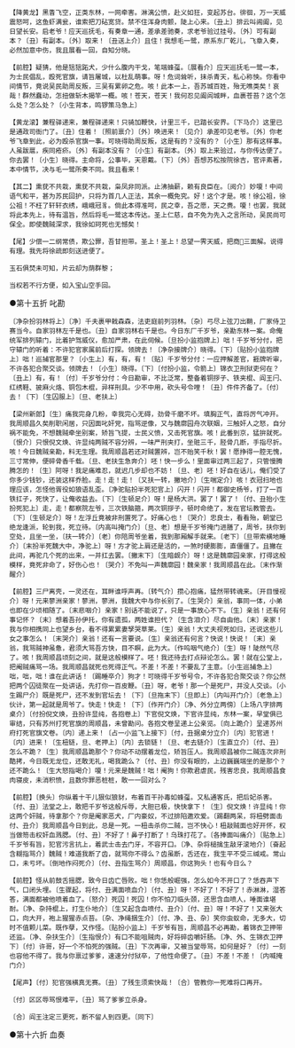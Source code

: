 <!-- { "loadSidebar": true } -->
    【降黄龙】黑眚飞空，正类东林，一网牵害。淋漓公愤，赴义如狂，变起苏台。徘徊，万一天威震怒呵，这鱼虾满瓮，谁索把刀砧宽贷。禁不住浑身肉颤，陡上心来。〔丑上〕排云叫阊阖，见日望长安。启老爷！应天巡抚毛，有奏章一通，差承差驰奏，求老爷验过挂号。〔外〕可有副本？〔丑〕有副本。〔外〕取来！〔丑送上介〕且住！我想毛一鹭，原系东厂乾儿，飞章入奏，必然加意中伤，我且展看一回，自知分晓。

    【前腔】疑猜，他是狺狺跖犬，少什么腹内干戈，笔端蜂虿。〔展看介〕应天巡抚毛一鹭一本，为士民倡乱，殴死官旗，请旨屠城，以杜乱萌事。呀！危词耸听，抹杀青天，私心称怏。你看中间情节，竟说吴民助周反叛，三吴有累卵之危。咳！此本一上，吾苏城百姓，殆无噍类矣！哀哉！群然蠢动，怎扭做斩木揭竿一概。咳！苍天，苍天！我何忍见阖闾城畔，血裹苍苔？这个怎么处？怎么处？〔小生背本，鸣锣策马急上〕

    【黄龙滚】兼程驿递来，兼程驿递来！只骑加鞭快，计里三千，已踏长安界。〔下马介〕这里已是通政司衙门了。〔丑〕住着！〔照前禀介〕〔外〕唤进来！〔见介〕承差叩见老爷。〔外〕你老爷飞章到此，必为殴杀官旗一事。可晓得助周反叛，这是有的？没有的？〔小生〕那有这样事。人虽跋扈，疾同疮疥。〔外〕有副本没有？〔小生〕有副本。〔外〕取上来验过，与你传达便了。你去罢！〔小生〕晓得。主命将，公事毕，天恩戴。〔下〕〔外〕吾想苏松按院徐吉，官评素著，本中情节，决与毛一鹭所奏不同。我且看来！

    【其二】熏莸不共栽，熏莸不共栽，枭凤非同派。止沸抽薪，赖有良臣在。〔阅介〕妙嗄！中间语气和平，甚为苏民回护，只将为首几人正法，其余一概免究。好！这个才是。咳！徐公祖，徐公祖！不枉了轩轩衣绣，峨峨冠豸。倘此本得准呵，民之幸，吾之愿，天之赉。嗄！也罢，我就将此本先上，待有温旨，然后将毛一鹭这本传达。圣上仁慈，自不免为先入之言所动，吴民尚可保全。即使魏贼深求，我徐如珂死也无憾矣！

    【尾】少偿一二纲常债，欺公罪，吾甘担带。圣上！圣上！总望一霁天威，把商三面解。说得有理。我先将徐疏即刻送进便了。

    玉石俱焚未可知，片云却为荫群黎；

    当权若不行方便，如入宝山空手回。

●第十五折  叱勘

    〔净杂扮羽林将上〕〔净〕千夫裹甲戟森森，法吏庭前列羽林。〔杂〕弓尽上弦刀出鞘，厂家侍卫赛当今。自家羽林左千是也。〔丑〕自家羽林右千是也。今日东厂千岁爷，亲勘东林一案。命俺统军排列辕门，比着护驾威仪，愈加严肃，在此伺候。〔旦扮小监抱牌上〕咄！千岁爷分付，把守辕门的听着：不许犯官家属前后打探。领牌去！〔净杂接牌介〕晓得。〔下〕〔贴扮小监抱牌上〕咄！巡捕官那里？〔小生上〕有，有，有！〔贴〕千岁爷分付：一应押解差官，捱牌听审，不许各犯合聚交谈。领牌去！〔小生〕晓得。〔下〕〔付扮小监，令箭上〕锦衣卫刑狱吏何在？〔丑上〕有，有！〔付〕千岁爷分付：今日勘审，不比泛常，整备着铜拶子、铁夹棍、阎王闩、红绣鞋、披麻火烙、铜包木棍，异样刑具。少不中用，砍头号令哩！〔丑〕件件齐备了。〔付〕去！〔下〕〔生囚服上〕〔旦、老扶上〕

    【梁州新郎】〔生〕痛我完身几粉，幸我完心无碍，劲骨千磨不坏。填胸正气，直将厉气冲开。我周顺昌久矣削职闲居，只因面叱奸党，指骂逆像，又与魏廓园舟次联姻，三触奸人之怒，自分祸不能免，不想魏贼牵坐别案，矫旨飞提，士民义愤，又击死官旗。咳！此番到京，猛拚就死。〔恨介〕只恨倪文焕、许显纯两贼不容分辨，一味严刑夹打，坐赃三千，胫骨几断，手指尽折。咳！今日魏贼亲勘，料无生理。我周顺昌若还对贼置辨，岂不贻笑千秋！罢！愿挣得一腔无愧，三寸常伸，便碎骨香千载。〔旦、老扶生急奔介〕呸！快一步么！里面审过两三起了，只管慢腾腾怎的！〔生〕阿呀！我足痛难忍，就迟几步却也不妨！〔旦、老〕呸！好自在话儿，俺们受了你多少钱钞，还装这样乔脸。走！走！走！〔又扶一转，撇地介〕〔生喘定介〕咳！衣冠扫地也理应该，怎怪他胥役如狼语乱歪。〔净驼贴扮半死犯官上〕闪开！闪开！都御史杨爷，打了一百铁扛子，死快了，让俺收益去。〔下〕〔生顿足介〕呀！是杨大洪。罢了！罢了！〔付、丑抬小生扮死犯上〕走，走！都察院左爷，三次铁脑箍，两次铜拶子，顿时命绝了，发在官坛教管去。〔下〕〔生顿足介〕呀！左浮丘竟被非刑置死了。好痛心也！〔哭介〕忠良士，看看殆，朝堂已绝龙逢派，轮到我，死立待。〔内高叫掩门介〕〔旦、老〕想是千岁爷掩门进膳了，周爷，扶你到空处，且坐一坐，〔扶一转介〕〔老〕你陪周爷坐着，我到那厢解手就来。〔老下〕〔旦带索横地睡介〕〔末扮半死魏大中，净驼上〕呀！方才驼上肩还是活的，一煞时硬膨膨，直僵僵了。且撇在此间，再驼几个死的出来，一并扛去罢。〔撇末下〕〔生暗觑介〕呀！这是魏廓园亲家，打得这般模样，竟死非命了，好伤心也！〔哭介〕不免叫一声魏廓园！魏亲家！我周顺昌在此。〔末作渐醒介〕

    【前腔】三尸离壳，一灵还在，耳畔谁呼声再。〔转气介〕攒心抱痛，猛然带转魂来。〔开目慢视介〕呀！元来蓼洲亲家！蓼洲，蓼洲，我魏大中与你长别了。〔生哭介〕亲翁，事同一体，小弟也即在少顷相随了。〔末悲咽介〕亲家！别话不能说了，只是一事放心不下。〔生〕亲翁！还有何事记怀？〔末〕想着吾孙伊托，你有遗孤，两姓谁担代？〔生含泪介〕尽自由他。〔末〕亲家！我与你相携同上也望乡台，看不得累累妻孥哭草莱。〔生〕亲翁！大丈夫视死如归，还说这些儿女之事怎么！〔末哭介〕亲翁！还有一言要说。〔生〕亲翁还有何言？快说！快说！〔末〕亲翁，我骂贼神虽惫，君须大骂吾方快，目不瞑，此为大。〔作呜咽气绝介〕〔生〕呀！陡然气尽了。咳！我周顺昌顷刻之间，就是这般模样了。呸！我还待去打点辩论怎么。罢！就在公堂上，把阉贼痛骂一场。我周顺昌就死也死得正气。不差！不差！不要乱了主意。〔小生巡捕急上〕咄，咄，咄！谁在此讲话！〔踢睡卒介〕狗才！可晓得千岁爷号令，不许各犯合聚交谈？你公然把两个囚徒聚在一处讲话，先打你一百皮鞭。〔丑〕呀，老爷！那一个是死尸，并没人交谈。〔小生踢尸介〕既是死尸，还不发到官坛去！〔下〕〔旦拖末下〕〔旦即上〕〔内叫开门介〕〔老急上〕伙计，第一起就是周爷了。快走！快走！〔下〕〔作开门介〕〔净、外分立两傍〕〔上场八字排两桌介〕〔付扮倪文焕，丑扮许显纯，各抱卷上〕下官倪文焕，下官许显纯，东林一案，早堂俱已审结，只有苏州打死官旗的周顺昌，未曾勘问。各抱文卷呈递上公亲览。〔向上跪介〕呈递苏州府打死官旗文卷。〔内〕递上来！〔占一小监飞上接下〕〔付，丑据桌分立介〕〔内〕犯官进！〔内〕进来！〔生杻链，旦、老押上〕〔内〕去锁链！〔旦、老去链介〕〔生直立介〕〔付、丑〕怎么不跪？〔生〕我周顺昌跪那个？你动不动摆着龙位，矫旨压人。我周顺昌被你二贼连次非刑酷拷，今日既无龙位，还敢无礼，喝我跪么？〔付、丑〕你没有眼的，上边巍巍端坐的是那个？还不跪么！〔生大怒指喝介〕嗄！元来是魏贼！咄！阉狗！你欺君虐民，残害忠良，我周顺昌食肉寝皮，未消积愤，且数你罪恶桩桩，敢一一回对么？

    【前腔】〔换头〕你纵着十干儿狠似狼豺，布着百干孙毒如蜂虿。又私通客氏，把后妃杀害。〔付、丑〕法堂之上，敢把千岁爷这般斥辱，大胆已极，快快拿下！〔生〕倪文焕！许显纯！你这两个奸贼，待拿那个？你是阉家恶犬，厂内豪奴，不过排陷邀欢爱。〔踢翻两呆，将杻劈面击付、丑介〕我周顺昌今日到此，总是一死。一杻击杀你二贼，岂不快心！杻敲贼面也好开怀，权当做笏击权奸血溅腮。〔付、丑〕不好了！鼻子打断了！乌珠打花了。〔各捧面叫痛介〕〔贴急上〕千岁爷有旨，犯官污言抗上，着武士击去门牙，不容开口。〔净、杂将槌擒生敲牙滚地介〕〔奋起含糊指骂介〕魏贼！难道我断了齿，就骂你不得么？齿虽断，舌还在，我生平不受三缄戒。常山口，未亏坏。〔倒地作闷死介〕〔付、丑指生骂介〕周顺昌，你这狗头！也有今日么？

    【前腔】怪从前鼓舌摇腮，致今日齿亡唇败。咄！你恁般崛强，怎么如今不开口了？恁吞声下气，口闭头埋。〔生骤起，将付、丑满面喷血介〕〔付、丑〕呀！不好了！不好了！赤淋淋，湿答答，满面都被他喷着血了。〔怒介〕死囚！死囚！你不怕刀临头颈，还思含血喷人，唾面谁堪耐。〔净、杂持棍上，打生仆地介〕〔生又起含血喷付、丑介〕〔付、丑〕呀！不好了！又来张大口，向大开，袍上猩猩赤点苔。〔杂、净绳捆生介〕〔付、净、丑、杂〕笑你虫蚁命，无多大，切时不值颗儿菜。既作孽，又作怪。〔贴扮小监上〕千岁爷有旨，周顺昌不必再勘，着锦衣卫押带还监。〔净、杂扶生介〕〔生指恨介〕有口不能咀贼肉，好将碎齿嚼奸肠。〔净、外、生锦衣卫押下〕〔付〕许哥，好一个不怕死的强贼。〔丑〕下次再审，又被当堂辱骂，如何是好？〔付〕一刻也容他不得了。我与你禀过爹爹，速速分付狱卒，了他性命便了。〔丑〕不差！不差！〔内喊掩门介〕

    【尾声】〔付〕犯官强横真无赛。〔丑〕了残生须索快哉！〔合〕管教你一死难将口再开。

    〔付〕区区辱骂恨难平，〔丑〕骂了爹爹立杀身。

    〔合〕阎王注定三更死，断不留人到四更。〔同下〕

●第十六折  血奏

